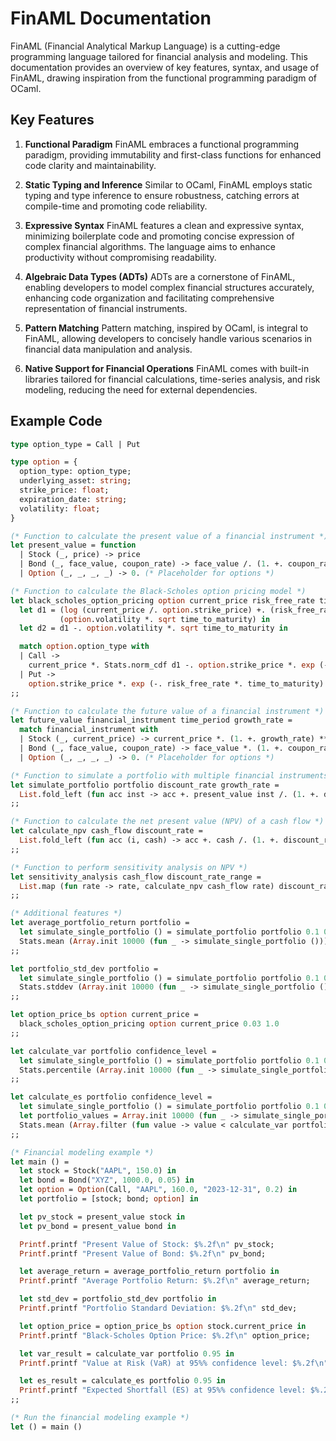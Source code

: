 # FinAML Documentation

FinAML (Financial Analytical Markup Language) is a cutting-edge programming language tailored for financial analysis and modeling. This documentation provides an overview of key features, syntax, and usage of FinAML, drawing inspiration from the functional programming paradigm of OCaml.

## Key Features

1. **Functional Paradigm**
   FinAML embraces a functional programming paradigm, providing immutability and first-class functions for enhanced code clarity and maintainability.

2. **Static Typing and Inference**
   Similar to OCaml, FinAML employs static typing and type inference to ensure robustness, catching errors at compile-time and promoting code reliability.

3. **Expressive Syntax**
   FinAML features a clean and expressive syntax, minimizing boilerplate code and promoting concise expression of complex financial algorithms. The language aims to enhance productivity without compromising readability.

4. **Algebraic Data Types (ADTs)**
   ADTs are a cornerstone of FinAML, enabling developers to model complex financial structures accurately, enhancing code organization and facilitating comprehensive representation of financial instruments.

5. **Pattern Matching**
   Pattern matching, inspired by OCaml, is integral to FinAML, allowing developers to concisely handle various scenarios in financial data manipulation and analysis.

6. **Native Support for Financial Operations**
   FinAML comes with built-in libraries tailored for financial calculations, time-series analysis, and risk modeling, reducing the need for external dependencies.

## Example Code

```ocaml
type option_type = Call | Put

type option = {
  option_type: option_type;
  underlying_asset: string;
  strike_price: float;
  expiration_date: string;
  volatility: float;
}

(* Function to calculate the present value of a financial instrument *)
let present_value = function
  | Stock (_, price) -> price
  | Bond (_, face_value, coupon_rate) -> face_value /. (1. +. coupon_rate)
  | Option (_, _, _, _) -> 0. (* Placeholder for options *)

(* Function to calculate the Black-Scholes option pricing model *)
let black_scholes_option_pricing option current_price risk_free_rate time_to_maturity =
  let d1 = (log (current_price /. option.strike_price) +. (risk_free_rate +. (option.volatility ** 2.) /. 2.) *. time_to_maturity) /.
           (option.volatility *. sqrt time_to_maturity) in
  let d2 = d1 -. option.volatility *. sqrt time_to_maturity in

  match option.option_type with
  | Call ->
    current_price *. Stats.norm_cdf d1 -. option.strike_price *. exp (-. risk_free_rate *. time_to_maturity) *. Stats.norm_cdf d2
  | Put ->
    option.strike_price *. exp (-. risk_free_rate *. time_to_maturity) *. Stats.norm_cdf (-. d2) -. current_price *. Stats.norm_cdf (-. d1)
;;

(* Function to calculate the future value of a financial instrument *)
let future_value financial_instrument time_period growth_rate =
  match financial_instrument with
  | Stock (_, current_price) -> current_price *. (1. +. growth_rate) ** time_period
  | Bond (_, face_value, coupon_rate) -> face_value *. (1. +. coupon_rate) ** time_period
  | Option (_, _, _, _) -> 0. (* Placeholder for options *)

(* Function to simulate a portfolio with multiple financial instruments *)
let simulate_portfolio portfolio discount_rate growth_rate =
  List.fold_left (fun acc inst -> acc +. present_value inst /. (1. +. discount_rate) +. future_value inst 5. growth_rate) 0. portfolio
;;

(* Function to calculate the net present value (NPV) of a cash flow *)
let calculate_npv cash_flow discount_rate =
  List.fold_left (fun acc (i, cash) -> acc +. cash /. (1. +. discount_rate) ** float i) 0. (List.mapi (fun i cash -> (i, cash)) cash_flow)
;;

(* Function to perform sensitivity analysis on NPV *)
let sensitivity_analysis cash_flow discount_rate_range =
  List.map (fun rate -> rate, calculate_npv cash_flow rate) discount_rate_range
;;

(* Additional features *)
let average_portfolio_return portfolio =
  let simulate_single_portfolio () = simulate_portfolio portfolio 0.1 0.05 in
  Stats.mean (Array.init 10000 (fun _ -> simulate_single_portfolio ()))
;;

let portfolio_std_dev portfolio =
  let simulate_single_portfolio () = simulate_portfolio portfolio 0.1 0.05 in
  Stats.stddev (Array.init 10000 (fun _ -> simulate_single_portfolio ()))
;;

let option_price_bs option current_price =
  black_scholes_option_pricing option current_price 0.03 1.0
;;

let calculate_var portfolio confidence_level =
  let simulate_single_portfolio () = simulate_portfolio portfolio 0.1 0.05 in
  Stats.percentile (Array.init 10000 (fun _ -> simulate_single_portfolio ())) (1. -. confidence_level)
;;

let calculate_es portfolio confidence_level =
  let simulate_single_portfolio () = simulate_portfolio portfolio 0.1 0.05 in
  let portfolio_values = Array.init 10000 (fun _ -> simulate_single_portfolio ()) in
  Stats.mean (Array.filter (fun value -> value < calculate_var portfolio confidence_level) portfolio_values)
;;

(* Financial modeling example *)
let main () =
  let stock = Stock("AAPL", 150.0) in
  let bond = Bond("XYZ", 1000.0, 0.05) in
  let option = Option(Call, "AAPL", 160.0, "2023-12-31", 0.2) in
  let portfolio = [stock; bond; option] in

  let pv_stock = present_value stock in
  let pv_bond = present_value bond in

  Printf.printf "Present Value of Stock: $%.2f\n" pv_stock;
  Printf.printf "Present Value of Bond: $%.2f\n" pv_bond;

  let average_return = average_portfolio_return portfolio in
  Printf.printf "Average Portfolio Return: $%.2f\n" average_return;

  let std_dev = portfolio_std_dev portfolio in
  Printf.printf "Portfolio Standard Deviation: $%.2f\n" std_dev;

  let option_price = option_price_bs option stock.current_price in
  Printf.printf "Black-Scholes Option Price: $%.2f\n" option_price;

  let var_result = calculate_var portfolio 0.95 in
  Printf.printf "Value at Risk (VaR) at 95%% confidence level: $%.2f\n" var_result;

  let es_result = calculate_es portfolio 0.95 in
  Printf.printf "Expected Shortfall (ES) at 95%% confidence level: $%.2f\n" es_result
;;

(* Run the financial modeling example *)
let () = main ()

